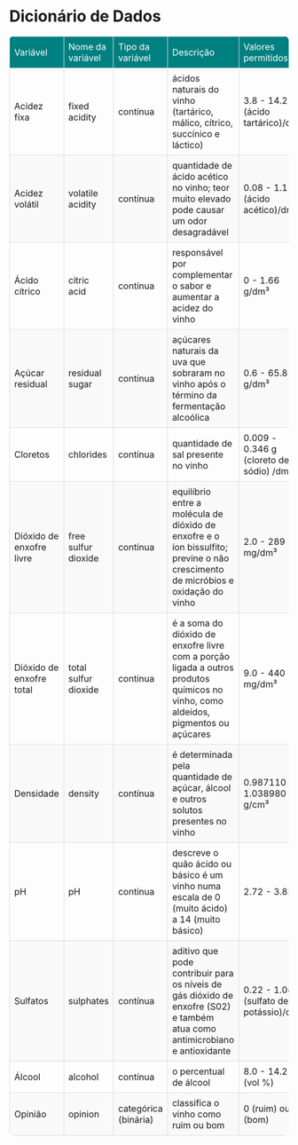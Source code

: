 # Dicionário de Dados

  <style>
  
  table {
    border-collapse: collapse;
    width: 100%;
    border-radius: 8px;
    overflow: hidden;
  }

  th, td {
    border: 1px solid #dddddd;
    text-align: left;
    padding: 8px;
  }

  th {
    background-color: #008080;
    color: #FFFFFF !important;
    font-weight: normal;
  }

  tr:nth-child(even) {
    background-color: #f9f9f9;
  }

  </style>

| Variável    | Nome da variável      | Tipo da variável | Descrição | Valores permitidos |
|-------------|-----------------------| -----------------|-----------|-------------------|
|  Acidez fixa     | fixed acidity                 | contínua       | ácidos naturais do vinho (tartárico, málico, cítrico, succínico e láctico)| 3.8 - 14.2 g (ácido tartárico)/dm³ |
|  Acidez volátil | volatile acidity  | contínua         | quantidade de ácido acético no vinho; teor muito elevado pode causar um odor desagradável |  0.08 - 1.1 g (ácido acético)/dm³ |
|  Ácido cítrico    | citric acid          | contínua         | responsável por complementar o sabor e aumentar a acidez do vinho | 0 - 1.66 g/dm³|
|  Açúcar residual    | residual sugar                | contínua         | açúcares naturais da uva que sobraram no vinho após o término da fermentação alcoólica  | 0.6 - 65.8 g/dm³|
|  Cloretos    | chlorides           | contínua         | quantidade de sal presente no vinho  | 0.009 - 0.346 g (cloreto de sódio) /dm³|
|  Dióxido de enxofre livre     | free sulfur dioxide                 | contínua         | equilíbrio entre a molécula de dióxido de enxofre e o íon bissulfito; previne o não crescimento de micróbios e oxidação do vinho| 2.0 - 289 mg/dm³|
|  Dióxido de enxofre total  | total sulfur dioxide           | contínua         | é a soma do dióxido de enxofre livre com a porção ligada a outros produtos químicos no vinho, como aldeídos, pigmentos ou açúcares| 9.0 - 440 mg/dm³|
|  Densidade | density   | contínua         | é determinada pela quantidade de açúcar, álcool e outros solutos presentes no vinho| 0.987110 - 1.038980 g/cm³|
|  pH  | pH    | contínua         | descreve o quão ácido ou básico é um vinho numa escala de 0 (muito ácido) a 14 (muito básico)| 2.72 - 3.82|
|  Sulfatos       | sulphates                  | contínua         | aditivo que pode contribuir para os níveis de gás dióxido de enxofre (S02) e também atua como antimicrobiano e antioxidante | 0.22 - 1.08 g (sulfato de potássio)/dm³ |
|  Álcool      | alcohol                  | contínua         | o percentual de álcool  | 8.0 - 14.2 (vol %)|
|  Opinião      | opinion                  | categórica (binária)      | classifica o vinho como ruim ou bom | 0 (ruim) ou 1 (bom)|-->